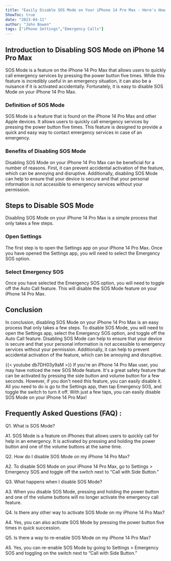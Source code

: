 ```yaml
---
title: "Easily Disable SOS Mode on Your iPhone 14 Pro Max - Here's How!"
ShowToc: true 
date: "2023-04-11"
author: "John Bowen" 
tags: ["iPhone Settings","Emergency Calls"]
---
```

## Introduction to Disabling SOS Mode on iPhone 14 Pro Max

SOS Mode is a feature on the iPhone 14 Pro Max that allows users to quickly call emergency services by pressing the power button five times. While this feature is incredibly useful in an emergency situation, it can also be a nuisance if it is activated accidentally. Fortunately, it is easy to disable SOS Mode on your iPhone 14 Pro Max. 

### Definition of SOS Mode

SOS Mode is a feature that is found on the iPhone 14 Pro Max and other Apple devices. It allows users to quickly call emergency services by pressing the power button five times. This feature is designed to provide a quick and easy way to contact emergency services in case of an emergency. 

### Benefits of Disabling SOS Mode

Disabling SOS Mode on your iPhone 14 Pro Max can be beneficial for a number of reasons. First, it can prevent accidental activation of the feature, which can be annoying and disruptive. Additionally, disabling SOS Mode can help to ensure that your device is secure and that your personal information is not accessible to emergency services without your permission. 

## Steps to Disable SOS Mode

Disabling SOS Mode on your iPhone 14 Pro Max is a simple process that only takes a few steps. 

### Open Settings

The first step is to open the Settings app on your iPhone 14 Pro Max. Once you have opened the Settings app, you will need to select the Emergency SOS option. 

### Select Emergency SOS

Once you have selected the Emergency SOS option, you will need to toggle off the Auto Call feature. This will disable the SOS Mode feature on your iPhone 14 Pro Max. 

## Conclusion

In conclusion, disabling SOS Mode on your iPhone 14 Pro Max is an easy process that only takes a few steps. To disable SOS Mode, you will need to open the Settings app, select the Emergency SOS option, and toggle off the Auto Call feature. Disabling SOS Mode can help to ensure that your device is secure and that your personal information is not accessible to emergency services without your permission. Additionally, it can help to prevent accidental activation of the feature, which can be annoying and disruptive.

{{< youtube db7DH03y9aM >}} 
If you're an iPhone 14 Pro Max user, you may have noticed the new SOS Mode feature. It's a great safety feature that can be activated by pressing the side button and volume button for a few seconds. However, if you don't need this feature, you can easily disable it. All you need to do is go to the Settings app, then tap Emergency SOS, and toggle the switch to turn it off. With just a few taps, you can easily disable SOS Mode on your iPhone 14 Pro Max!

## Frequently Asked Questions (FAQ) :
Q1. What is SOS Mode?

A1. SOS Mode is a feature on iPhones that allows users to quickly call for help in an emergency. It is activated by pressing and holding the power button and one of the volume buttons at the same time.

Q2. How do I disable SOS Mode on my iPhone 14 Pro Max?

A2. To disable SOS Mode on your iPhone 14 Pro Max, go to Settings > Emergency SOS and toggle off the switch next to “Call with Side Button.”

Q3. What happens when I disable SOS Mode?

A3. When you disable SOS Mode, pressing and holding the power button and one of the volume buttons will no longer activate the emergency call feature.

Q4. Is there any other way to activate SOS Mode on my iPhone 14 Pro Max?

A4. Yes, you can also activate SOS Mode by pressing the power button five times in quick succession.

Q5. Is there a way to re-enable SOS Mode on my iPhone 14 Pro Max?

A5. Yes, you can re-enable SOS Mode by going to Settings > Emergency SOS and toggling on the switch next to “Call with Side Button.”


